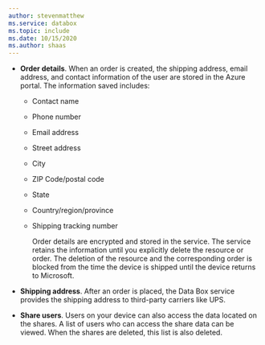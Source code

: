 ```yaml
---
author: stevenmatthew
ms.service: databox  
ms.topic: include
ms.date: 10/15/2020
ms.author: shaas
---
```


- **Order details**. When an order is created, the shipping address, email address, and contact information of the user are stored in the Azure portal. The information saved includes:
  - Contact name
  - Phone number
  - Email address
  - Street address
  - City
  - ZIP Code/postal code
  - State
  - Country/region/province
  - Shipping tracking number

    Order details are encrypted and stored in the service. The service retains the information until you explicitly delete the resource or order. The deletion of the resource and the corresponding order is blocked from the time the device is shipped until the device returns to Microsoft.

- **Shipping address**. After an order is placed, the Data Box service provides the shipping address to third-party carriers like UPS.

- **Share users**. Users on your device can also access the data located on the shares. A list of users who can access the share data can be viewed. When the shares are deleted, this list is also deleted.
